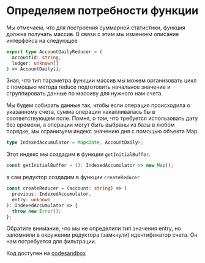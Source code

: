 # Определяем потребности функции

Мы отмечаем, что для построения суммарной статистики, функция должна получать массив. В связи с этим мы изменяем описание интерфейса на следующее

```ts
export type AccountDailyReducer = (
  accountId: string,
  ledger: unknown[]
) => AccountDaily[];
```

Зная, что тип параметра функции массив мы можем организовать цикл с помощью метода reduce подготовить начальное значение и сгруппировать данные по массиву для нужного нам счета.

Мы будем собирать данные так, чтобы если операция происходила о указанному счета, сумма операции накапливалась бы в соответствующем поле. Помня, о том, что требуется использовать дату без времени, а операции могут быть выбраны из базы в любом порядке, мы огранизуем индекс значению дня с помощью объекта Map.

```ts
type IndexedAccumulator = Map<Date, AccountDaily>;
```

Этот индекс мы создадим в функции `getInitialBuffer`.

```ts
const getInitialBuffer = (): IndexedAccumulator => new Map();
```

а сам редуктор создадим в функции `createReducer`

```ts
const createReducer = (account: string) => (
  previous: IndexedAccumulator,
  entry: unknown
): IndexedAccumulator => {
  throw new Error();
};
```

Обратите внимание, что мы не определили тип значения entry, но запомнили в окружении редуктора (замкнули) идентификатор счета. Он нам потребуется для фильтрации.

Код доступен на [codesandbox](https://codesandbox.io/s/step-2-section-12-module-2-levelup-typescript-demo-1fvme)

#
#
